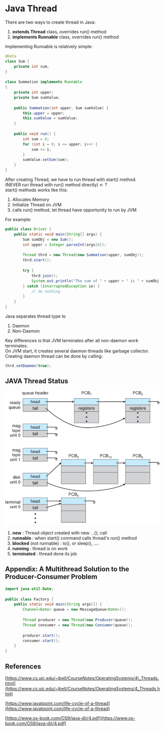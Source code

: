 # Java Thread

There are two ways to create thread in Java:

1. **extends Thread** class, overrides run\(\) method
2. **implements Runnable** class, overrides run\(\) method

Implementing Runnable is relatively simple:

```java
@Data
class Sum {
    private int sum;
}

class Summation implements Runnable
{
    private int upper;
    private Sum sumValue;

    public Summation(int upper, Sum sumValue) {
        this.upper = upper;
        this.sumValue = sumValue;
    }

    public void run() {
        int sum = 0;
        for (int i = 0; i <= upper; i++) {
            sum += i;
        }
        sumValue.setSum(sum);
    }
}
```

After creating Thread, we have to run thread with start\(\) method.  
\(NEVER run thread with run\(\) method directly\) &lt;- ?  
start\(\) methods works like this:

1. Allocates Memory
2. Initialize Thread on JVM
3. calls run\(\) method, let thread have opportunity to run by JVM

For example:

```java
public class Driver {
    public static void main(String[] args) {
        Sum sumObj = new Sum();
        int upper = Integer.parseInt(args[0]);

        Thread thrd = new Thread(new Summation(upper, sumObj));
        thrd.start();
        
        try {
            thrd.join();
            System.out.println("The sum of " + upper + " is " + sumObj.getSum());
        } catch (InterruptedException ie) {
            // do nothing
        }
    }
}
```

Java separates thread type to

1. Daemon
2. Non-Daemon

Key differences is that JVM terminates after all non-daemon work terminates.  
On JVM start, it creates several daemon threads like garbage collector.  
Creating daemon thread can be done by calling:

```java
thrd.setDaemon(true);
```

## JAVA Thread Status

![source : https://www.javatpoint.com/life-cycle-of-a-thread ](../.gitbook/assets/image%20%282%29.png)

1. **new** : Thread object created with new ...\(\); call
2. **runnable** : when start\(\) command calls thread's run\(\) method
3. **blocked** \(not runnable\) : io\(\), or sleep\(\), ....
4. **running** : thread is on work
5. **terminated** : thread done its job

## Appendix: A Multithread Solution to the Producer-Consumer Problem

```java
import java.util.Date;

public class Factory {
    public static void main(String args[]) {
        Channel<Date> queue = new MessageQueue<Date>();
    
        Thread producer = new Thread(new Producer(queue));
        Thread consumer = new Thread(new Consumer(queue));
    
        producer.start();
        consumer.start();
    }
}
```

## References

[https://www.cs.uic.edu/~jbell/CourseNotes/OperatingSystems/4\_Threads.html](https://www.cs.uic.edu/~jbell/CourseNotes/OperatingSystems/4_Threads.html)

[https://www.javatpoint.com/life-cycle-of-a-thread](https://www.javatpoint.com/life-cycle-of-a-thread)

[https://www.os-book.com/OS9/java-dir/4.pdf](https://www.os-book.com/OS9/java-dir/4.pdf)

